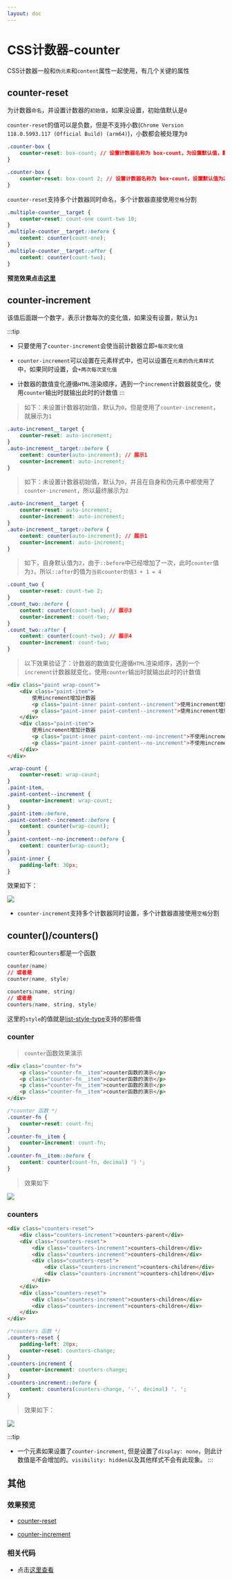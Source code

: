 ```yaml
---
layout: doc
---
```


# CSS计数器-counter

CSS计数器一般和`伪元素`和`content`属性一起使用，有几个关键的属性

## counter-reset

为计数器`命名`，并设置计数器的`初始值`，如果没设置，初始值默认是`0`

`counter-reset`的值可以是负数，但是不支持小数(`Chrome Version 118.0.5993.117 (Official Build) (arm64)`)，小数都会被处理为`0`

```css
.counter-box {
    counter-reset: box-count; // 设置计数器名称为 box-count，为设置默认值，默认值为0
}

.counter-box {
    counter-reset: box-count 2; // 设置计数器名称为 box-count，设置默认值为2
}
```

`counter-reset`支持多个计数器同时命名，多个计数器直接使用`空格`分割

```css
.multiple-counter__target {
    counter-reset: count-one count-two 10;
}
.multiple-counter__target::before {
    content: counter(count-one);
}
.multiple-counter__target::after {
    content: counter(count-two);
}
```

**预览效果点击[这里](https://mx52jing.github.io/Notes/css-related/counter/counter-reset.html)**

## counter-increment

该值后面跟一个数字，表示计数每次的变化值，如果没有设置，默认为`1`

:::tip
- 只要使用了`counter-increment`会使当前计数器立即`+每次变化值`

- `counter-increment`可以设置在元素样式中，也可以设置在`元素的伪元素样式`中，如果同时设置，会`+两次每次变化值`

- 计数器的数值变化遵循`HTML`渲染顺序，遇到一个`increment`计数器就变化，使用`counter`输出时就输出此时的计数值
:::

> 如下：未设置计数器初始值，默认为`0`，但是使用了`counter-increment`，就展示为`1`

```css
.auto-increment__target {
    counter-reset: auto-increment;
}
.auto-increment__target::before {
    content: counter(auto-increment); // 展示1
    counter-increment: auto-increment;
}
```

> 如下：未设置计数器初始值，默认为`0`，并且在自身和伪元素中都使用了`counter-increment`，所以最终展示为`2`

```css
.auto-increment__target {
    counter-reset: auto-increment;
    counter-increment: auto-increment;
}
.auto-increment__target::before {
    content: counter(auto-increment); // 展示1
    counter-increment: auto-increment;
}
```

> 如下，自身默认值为`2`，由于`::before`中已经增加了一次，此时`counter`值为`3`，所以`::after`的值为`当前counter的值3 + 1 = 4`

```css
.count_two {
    counter-reset: count-two 2;
}
.count_two::before {
    content: counter(count-two); // 展示3
    counter-increment: count-two;
}
.count_two::after {
    content: counter(count-two); // 展示4
    counter-increment: count-two;
}
```

> 以下效果验证了：计数器的数值变化遵循`HTML`渲染顺序，遇到一个`increment`计数器就变化，使用`counter`输出时就输出此时的计数值

```html
<div class="paint wrap-count">
    <div class="paint-item">
        使用increment增加计数器
        <p class="paint-inner paint-content--increment">使用increment增加计数器</p>
        <p class="paint-inner paint-content--increment">使用increment增加计数器</p>
    </div>
    <div class="paint-item">
        使用increment增加计数器
        <p class="paint-inner paint-content--no-increment">不使用increment增加</p>
        <p class="paint-inner paint-content--no-increment">不使用increment增加</p>
    </div>
</div>
```

```css
.wrap-count {
    counter-reset: wrap-count;
}
.paint-item,
.paint-content--increment {
    counter-increment: wrap-count;
}
.paint-item::before,
.paint-content--increment::before {
    content: counter(wrap-count);
}
.paint-content--no-increment::before {
    content: counter(wrap-count);
}
.paint-inner {
    padding-left: 30px;
}
```

效果如下：

![](/image/css/counter-1.png)


- `counter-increment`支持多个计数器同时设置，多个计数器直接使用`空格`分割


## counter()/counters()

`counter`和`counters`都是一个函数

```css
counter(name)
// 或者是
counter(name, style)

counters(name, string)
// 或者是
counters(name, string, style)
```

这里的`style`的值就是[list-style-type](https://developer.mozilla.org/en-US/docs/Web/CSS/list-style-type)支持的那些值

### counter

> `counter`函数效果演示

```html
<div class="counter-fn">
    <p class="counter-fn__item">counter函数的演示</p>
    <p class="counter-fn__item">counter函数的演示</p>
    <p class="counter-fn__item">counter函数的演示</p>
    <p class="counter-fn__item">counter函数的演示</p>
</div>
```

```css
/*counter 函数 */
.counter-fn {
    counter-reset: count-fn;
}
.counter-fn__item {
    counter-increment: count-fn;
}
.counter-fn__item::before {
    content: counter(count-fn, decimal) '）';
}
```

> 效果如下

![](/image/css/counter-2.png)

### counters

```html
<div class="counters-reset">
    <div class="counters-increment">counters-parent</div>
    <div class="counters-reset">
        <div class="counters-increment">counters-children</div>
        <div class="counters-increment">counters-children</div>
        <div class="counters-reset">
            <div class="counters-increment">counters-children</div>
            <div class="counters-increment">counters-children</div>
        </div>
    </div>
    <div class="counters-reset">
        <div class="counters-increment">counters-children</div>
        <div class="counters-increment">counters-children</div>
    </div>
</div>
```

```css
/*counters 函数 */
.counters-reset {
    padding-left: 20px;
    counter-reset: counters-change;
}
.counters-increment {
    counter-increment: counters-change;
}
.counters-increment::before {
    content: counters(counters-change, '-', decimal) '. ';
}
```

> 效果如下：

![](/image/css/counter-3.png)

:::tip
- 一个元素如果设置了`counter-increment`, 但是设置了`display: none`，则此计数值是不会增加的。`visibility: hidden`以及其他样式不会有此现象。
:::

## 其他

### 效果预览

- [counter-reset](https://mx52jing.github.io/Notes/css-related/counter/counter-reset.html)

- [counter-increment](https://mx52jing.github.io/Notes/css-related/counter/counter-increment.html)

### 相关代码

- 点击[这里查看](https://github.com/mx52jing/Notes/tree/master/css-related/counter)
